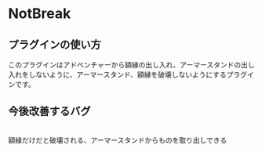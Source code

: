 # NotBreak
<h2>プラグインの使い方</h2>
このプラグインはアドベンチャーから額縁の出し入れ、アーマースタンドの出し入れをしないように、アーマースタンド、額縁を破壊しないようにするプラグインです。



<h2>今後改善するバグ</h2><br>
額縁だけだと破壊される、アーマースタンドからものを取り出しできる
